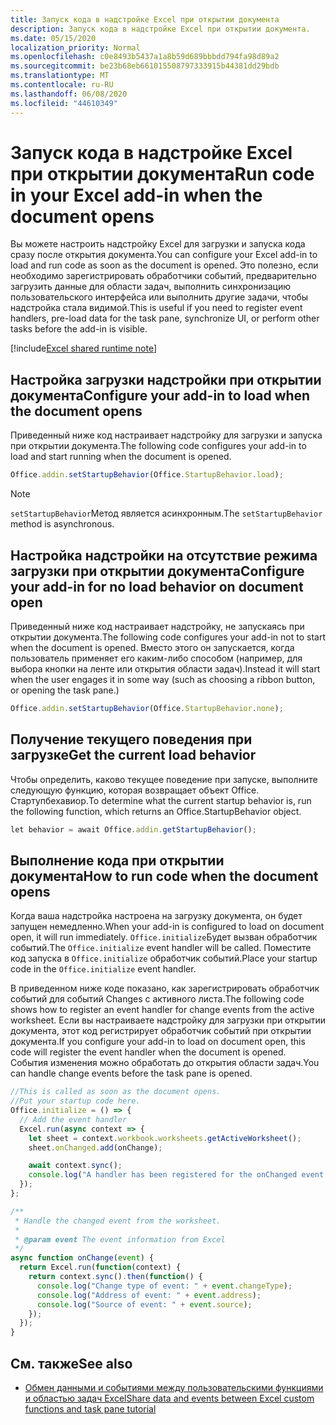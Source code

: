 ```yaml
---
title: Запуск кода в надстройке Excel при открытии документа
description: Запуск кода в надстройке Excel при открытии документа.
ms.date: 05/15/2020
localization_priority: Normal
ms.openlocfilehash: c0e8493b5437a1a8b59d689bbbdd794fa98d89a2
ms.sourcegitcommit: be23b68eb661015508797333915b44381dd29bdb
ms.translationtype: MT
ms.contentlocale: ru-RU
ms.lasthandoff: 06/08/2020
ms.locfileid: "44610349"
---
```

# <a name="run-code-in-your-excel-add-in-when-the-document-opens"></a><span data-ttu-id="ff1aa-103">Запуск кода в надстройке Excel при открытии документа</span><span class="sxs-lookup"><span data-stu-id="ff1aa-103">Run code in your Excel add-in when the document opens</span></span>

<span data-ttu-id="ff1aa-104">Вы можете настроить надстройку Excel для загрузки и запуска кода сразу после открытия документа.</span><span class="sxs-lookup"><span data-stu-id="ff1aa-104">You can configure your Excel add-in to load and run code as soon as the document is opened.</span></span> <span data-ttu-id="ff1aa-105">Это полезно, если необходимо зарегистрировать обработчики событий, предварительно загрузить данные для области задач, выполнить синхронизацию пользовательского интерфейса или выполнить другие задачи, чтобы надстройка стала видимой.</span><span class="sxs-lookup"><span data-stu-id="ff1aa-105">This is useful if you need to register event handlers, pre-load data for the task pane, synchronize UI, or perform other tasks before the add-in is visible.</span></span>

[!include[Excel shared runtime note](../includes/note-requires-shared-runtime.md)]

## <a name="configure-your-add-in-to-load-when-the-document-opens"></a><span data-ttu-id="ff1aa-106">Настройка загрузки надстройки при открытии документа</span><span class="sxs-lookup"><span data-stu-id="ff1aa-106">Configure your add-in to load when the document opens</span></span>

<span data-ttu-id="ff1aa-107">Приведенный ниже код настраивает надстройку для загрузки и запуска при открытии документа.</span><span class="sxs-lookup"><span data-stu-id="ff1aa-107">The following code configures your add-in to load and start running when the document is opened.</span></span>

```JavaScript
Office.addin.setStartupBehavior(Office.StartupBehavior.load);
```

> [!NOTE]
> <span data-ttu-id="ff1aa-108">`setStartupBehavior`Метод является асинхронным.</span><span class="sxs-lookup"><span data-stu-id="ff1aa-108">The `setStartupBehavior` method is asynchronous.</span></span>

## <a name="configure-your-add-in-for-no-load-behavior-on-document-open"></a><span data-ttu-id="ff1aa-109">Настройка надстройки на отсутствие режима загрузки при открытии документа</span><span class="sxs-lookup"><span data-stu-id="ff1aa-109">Configure your add-in for no load behavior on document open</span></span>

<span data-ttu-id="ff1aa-110">Приведенный ниже код настраивает надстройку, не запускаясь при открытии документа.</span><span class="sxs-lookup"><span data-stu-id="ff1aa-110">The following code configures your add-in not to start when the document is opened.</span></span> <span data-ttu-id="ff1aa-111">Вместо этого он запускается, когда пользователь применяет его каким-либо способом (например, для выбора кнопки на ленте или открытия области задач).</span><span class="sxs-lookup"><span data-stu-id="ff1aa-111">Instead it will start when the user engages it in some way (such as choosing a ribbon button, or opening the task pane.)</span></span>

```JavaScript
Office.addin.setStartupBehavior(Office.StartupBehavior.none);
```

## <a name="get-the-current-load-behavior"></a><span data-ttu-id="ff1aa-112">Получение текущего поведения при загрузке</span><span class="sxs-lookup"><span data-stu-id="ff1aa-112">Get the current load behavior</span></span>

<span data-ttu-id="ff1aa-113">Чтобы определить, каково текущее поведение при запуске, выполните следующую функцию, которая возвращает объект Office. Стартупбехавиор.</span><span class="sxs-lookup"><span data-stu-id="ff1aa-113">To determine what the current startup behavior is, run the following function, which returns an Office.StartupBehavior object.</span></span>

```JavaScript
let behavior = await Office.addin.getStartupBehavior();
```

## <a name="how-to-run-code-when-the-document-opens"></a><span data-ttu-id="ff1aa-114">Выполнение кода при открытии документа</span><span class="sxs-lookup"><span data-stu-id="ff1aa-114">How to run code when the document opens</span></span>

<span data-ttu-id="ff1aa-115">Когда ваша надстройка настроена на загрузку документа, он будет запущен немедленно.</span><span class="sxs-lookup"><span data-stu-id="ff1aa-115">When your add-in is configured to load on document open, it will run immediately.</span></span> <span data-ttu-id="ff1aa-116">`Office.initialize`Будет вызван обработчик событий.</span><span class="sxs-lookup"><span data-stu-id="ff1aa-116">The `Office.initialize` event handler will be called.</span></span> <span data-ttu-id="ff1aa-117">Поместите код запуска в `Office.initialize` обработчик событий.</span><span class="sxs-lookup"><span data-stu-id="ff1aa-117">Place your startup code in the `Office.initialize` event handler.</span></span>

<span data-ttu-id="ff1aa-118">В приведенном ниже коде показано, как зарегистрировать обработчик событий для событий Changes с активного листа.</span><span class="sxs-lookup"><span data-stu-id="ff1aa-118">The following code shows how to register an event handler for change events from the active worksheet.</span></span> <span data-ttu-id="ff1aa-119">Если вы настраиваете надстройку для загрузки при открытии документа, этот код регистрирует обработчик событий при открытии документа.</span><span class="sxs-lookup"><span data-stu-id="ff1aa-119">If you configure your add-in to load on document open, this code will register the event handler when the document is opened.</span></span> <span data-ttu-id="ff1aa-120">События изменения можно обработать до открытия области задач.</span><span class="sxs-lookup"><span data-stu-id="ff1aa-120">You can handle change events before the task pane is opened.</span></span>


```JavaScript
//This is called as soon as the document opens.
//Put your startup code here.
Office.initialize = () => {
  // Add the event handler
  Excel.run(async context => {
    let sheet = context.workbook.worksheets.getActiveWorksheet();
    sheet.onChanged.add(onChange);

    await context.sync();
    console.log("A handler has been registered for the onChanged event.");
  });
};

/**
 * Handle the changed event from the worksheet.
 *
 * @param event The event information from Excel
 */
async function onChange(event) {
  return Excel.run(function(context) {
    return context.sync().then(function() {
      console.log("Change type of event: " + event.changeType);
      console.log("Address of event: " + event.address);
      console.log("Source of event: " + event.source);
    });
  });
}

```

## <a name="see-also"></a><span data-ttu-id="ff1aa-121">См. также</span><span class="sxs-lookup"><span data-stu-id="ff1aa-121">See also</span></span>

- [<span data-ttu-id="ff1aa-122">Обмен данными и событиями между пользовательскими функциями и областью задач Excel</span><span class="sxs-lookup"><span data-stu-id="ff1aa-122">Share data and events between Excel custom functions and task pane tutorial</span></span>](../tutorials/share-data-and-events-between-custom-functions-and-the-task-pane-tutorial.md)